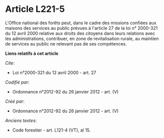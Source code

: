 # Article L221-5

L'Office national des forêts peut, dans le cadre des missions confiées aux maisons des services au public prévues à l'article
27 de la loi n° 2000-321 du 12 avril 2000 relative aux droits des citoyens dans leurs relations avec les administrations,
contribuer, en zone de revitalisation rurale, au maintien de services au public ne relevant pas de ses compétences.

**Liens relatifs à cet article**

_Cite_:

  - Loi n°2000-321 du 12 avril 2000 - art. 27

_Codifié par_:

  - Ordonnance n°2012-92 du 26 janvier 2012 - art. (V)

_Créé par_:

  - Ordonnance n°2012-92 du 26 janvier 2012 - art. (V)

_Anciens textes_:

  - Code forestier - art. L121-4 (VT), al 15.
